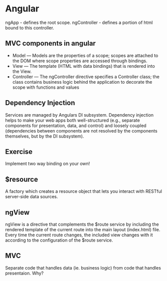 Angular
=======


ngApp - defines the root scope.
ngController - defines a portion of html bound to this controller.


MVC components in angular
-------------------------

* Model — Models are the properties of a scope; scopes are attached to the DOM where scope properties are accessed through bindings.
* View — The template (HTML with data bindings) that is rendered into the View.
* Controller — The ngController directive specifies a Controller class; the class contains business logic behind the application to decorate the scope with functions and values


Dependency Injection
--------------------

Services are managed by Angulars DI subsystem. Dependency injection helps to make your web apps both well-structured (e.g., separate components for presentation, data, and control) and loosely coupled (dependencies between components are not resolved by the components themselves, but by the DI subsystem).


Exercise
--------

Implement two way binding on your own!


$resource
---------

A factory which creates a resource object that lets you interact with RESTful server-side data sources.


ngView
------

ngView is a directive that complements the $route service by including the rendered template of the current route into the main layout (index.html) file. Every time the current route changes, the included view changes with it according to the configuration of the $route service.


MVC
---

Separate code that handles data (ie. business logic) from code that handles presentaion. Why?
